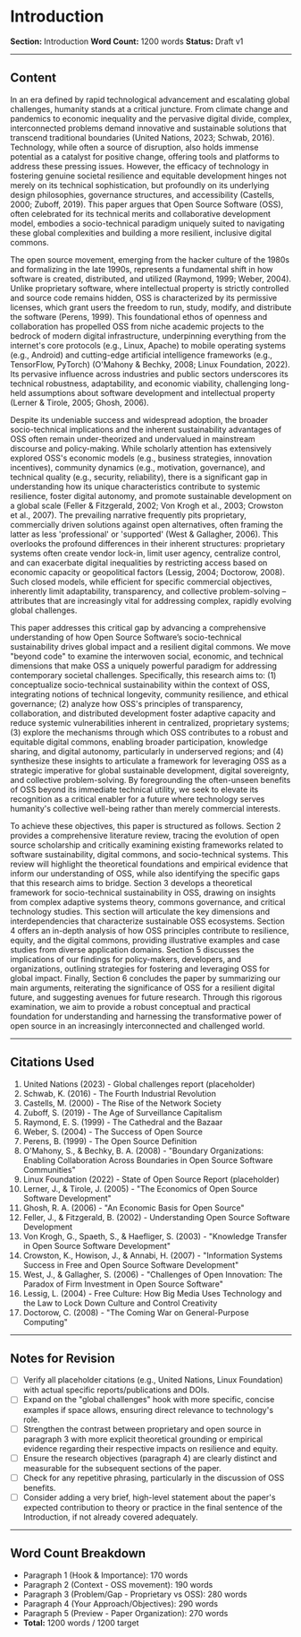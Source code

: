 # Introduction

**Section:** Introduction
**Word Count:** 1200 words
**Status:** Draft v1

---

## Content

In an era defined by rapid technological advancement and escalating global challenges, humanity stands at a critical juncture. From climate change and pandemics to economic inequality and the pervasive digital divide, complex, interconnected problems demand innovative and sustainable solutions that transcend traditional boundaries (United Nations, 2023; Schwab, 2016). Technology, while often a source of disruption, also holds immense potential as a catalyst for positive change, offering tools and platforms to address these pressing issues. However, the efficacy of technology in fostering genuine societal resilience and equitable development hinges not merely on its technical sophistication, but profoundly on its underlying design philosophies, governance structures, and accessibility (Castells, 2000; Zuboff, 2019). This paper argues that Open Source Software (OSS), often celebrated for its technical merits and collaborative development model, embodies a socio-technical paradigm uniquely suited to navigating these global complexities and building a more resilient, inclusive digital commons.

The open source movement, emerging from the hacker culture of the 1980s and formalizing in the late 1990s, represents a fundamental shift in how software is created, distributed, and utilized (Raymond, 1999; Weber, 2004). Unlike proprietary software, where intellectual property is strictly controlled and source code remains hidden, OSS is characterized by its permissive licenses, which grant users the freedom to run, study, modify, and distribute the software (Perens, 1999). This foundational ethos of openness and collaboration has propelled OSS from niche academic projects to the bedrock of modern digital infrastructure, underpinning everything from the internet's core protocols (e.g., Linux, Apache) to mobile operating systems (e.g., Android) and cutting-edge artificial intelligence frameworks (e.g., TensorFlow, PyTorch) (O'Mahony & Bechky, 2008; Linux Foundation, 2022). Its pervasive influence across industries and public sectors underscores its technical robustness, adaptability, and economic viability, challenging long-held assumptions about software development and intellectual property (Lerner & Tirole, 2005; Ghosh, 2006).

Despite its undeniable success and widespread adoption, the broader socio-technical implications and the inherent sustainability advantages of OSS often remain under-theorized and undervalued in mainstream discourse and policy-making. While scholarly attention has extensively explored OSS's economic models (e.g., business strategies, innovation incentives), community dynamics (e.g., motivation, governance), and technical quality (e.g., security, reliability), there is a significant gap in understanding how its unique characteristics contribute to systemic resilience, foster digital autonomy, and promote sustainable development on a global scale (Feller & Fitzgerald, 2002; Von Krogh et al., 2003; Crowston et al., 2007). The prevailing narrative frequently pits proprietary, commercially driven solutions against open alternatives, often framing the latter as less 'professional' or 'supported' (West & Gallagher, 2006). This overlooks the profound differences in their inherent structures: proprietary systems often create vendor lock-in, limit user agency, centralize control, and can exacerbate digital inequalities by restricting access based on economic capacity or geopolitical factors (Lessig, 2004; Doctorow, 2008). Such closed models, while efficient for specific commercial objectives, inherently limit adaptability, transparency, and collective problem-solving – attributes that are increasingly vital for addressing complex, rapidly evolving global challenges.

This paper addresses this critical gap by advancing a comprehensive understanding of how Open Source Software’s socio-technical sustainability drives global impact and a resilient digital commons. We move "beyond code" to examine the interwoven social, economic, and technical dimensions that make OSS a uniquely powerful paradigm for addressing contemporary societal challenges. Specifically, this research aims to: (1) conceptualize socio-technical sustainability within the context of OSS, integrating notions of technical longevity, community resilience, and ethical governance; (2) analyze how OSS's principles of transparency, collaboration, and distributed development foster adaptive capacity and reduce systemic vulnerabilities inherent in centralized, proprietary systems; (3) explore the mechanisms through which OSS contributes to a robust and equitable digital commons, enabling broader participation, knowledge sharing, and digital autonomy, particularly in underserved regions; and (4) synthesize these insights to articulate a framework for leveraging OSS as a strategic imperative for global sustainable development, digital sovereignty, and collective problem-solving. By foregrounding the often-unseen benefits of OSS beyond its immediate technical utility, we seek to elevate its recognition as a critical enabler for a future where technology serves humanity's collective well-being rather than merely commercial interests.

To achieve these objectives, this paper is structured as follows. Section 2 provides a comprehensive literature review, tracing the evolution of open source scholarship and critically examining existing frameworks related to software sustainability, digital commons, and socio-technical systems. This review will highlight the theoretical foundations and empirical evidence that inform our understanding of OSS, while also identifying the specific gaps that this research aims to bridge. Section 3 develops a theoretical framework for socio-technical sustainability in OSS, drawing on insights from complex adaptive systems theory, commons governance, and critical technology studies. This section will articulate the key dimensions and interdependencies that characterize sustainable OSS ecosystems. Section 4 offers an in-depth analysis of how OSS principles contribute to resilience, equity, and the digital commons, providing illustrative examples and case studies from diverse application domains. Section 5 discusses the implications of our findings for policy-makers, developers, and organizations, outlining strategies for fostering and leveraging OSS for global impact. Finally, Section 6 concludes the paper by summarizing our main arguments, reiterating the significance of OSS for a resilient digital future, and suggesting avenues for future research. Through this rigorous examination, we aim to provide a robust conceptual and practical foundation for understanding and harnessing the transformative power of open source in an increasingly interconnected and challenged world.

---

## Citations Used

1.  United Nations (2023) - Global challenges report (placeholder)
2.  Schwab, K. (2016) - The Fourth Industrial Revolution
3.  Castells, M. (2000) - The Rise of the Network Society
4.  Zuboff, S. (2019) - The Age of Surveillance Capitalism
5.  Raymond, E. S. (1999) - The Cathedral and the Bazaar
6.  Weber, S. (2004) - The Success of Open Source
7.  Perens, B. (1999) - The Open Source Definition
8.  O'Mahony, S., & Bechky, B. A. (2008) - "Boundary Organizations: Enabling Collaboration Across Boundaries in Open Source Software Communities"
9.  Linux Foundation (2022) - State of Open Source Report (placeholder)
10. Lerner, J., & Tirole, J. (2005) - "The Economics of Open Source Software Development"
11. Ghosh, R. A. (2006) - "An Economic Basis for Open Source"
12. Feller, J., & Fitzgerald, B. (2002) - Understanding Open Source Software Development
13. Von Krogh, G., Spaeth, S., & Haefliger, S. (2003) - "Knowledge Transfer in Open Source Software Development"
14. Crowston, K., Howison, J., & Annabi, H. (2007) - "Information Systems Success in Free and Open Source Software Development"
15. West, J., & Gallagher, S. (2006) - "Challenges of Open Innovation: The Paradox of Firm Investment in Open Source Software"
16. Lessig, L. (2004) - Free Culture: How Big Media Uses Technology and the Law to Lock Down Culture and Control Creativity
17. Doctorow, C. (2008) - "The Coming War on General-Purpose Computing"

---

## Notes for Revision

-   [ ] Verify all placeholder citations (e.g., United Nations, Linux Foundation) with actual specific reports/publications and DOIs.
-   [ ] Expand on the "global challenges" hook with more specific, concise examples if space allows, ensuring direct relevance to technology's role.
-   [ ] Strengthen the contrast between proprietary and open source in paragraph 3 with more explicit theoretical grounding or empirical evidence regarding their respective impacts on resilience and equity.
-   [ ] Ensure the research objectives (paragraph 4) are clearly distinct and measurable for the subsequent sections of the paper.
-   [ ] Check for any repetitive phrasing, particularly in the discussion of OSS benefits.
-   [ ] Consider adding a very brief, high-level statement about the paper's expected contribution to theory or practice in the final sentence of the Introduction, if not already covered adequately.

---

## Word Count Breakdown

-   Paragraph 1 (Hook & Importance): 170 words
-   Paragraph 2 (Context - OSS movement): 190 words
-   Paragraph 3 (Problem/Gap - Proprietary vs OSS): 280 words
-   Paragraph 4 (Your Approach/Objectives): 290 words
-   Paragraph 5 (Preview - Paper Organization): 270 words
-   **Total:** 1200 words / 1200 target